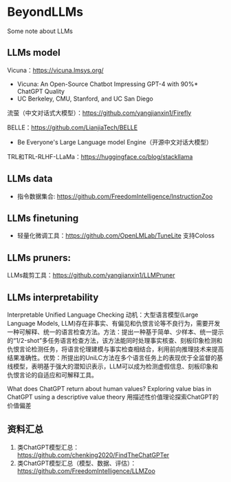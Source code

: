 # BeyondLLMs
Some note about LLMs

## LLMs model

Vicuna：https://vicuna.lmsys.org/
 - Vicuna: An Open-Source Chatbot Impressing GPT-4 with 90%* ChatGPT Quality
 - UC Berkeley, CMU, Stanford, and UC San Diego
 
流萤（中文对话式大模型）：https://github.com/yangjianxin1/Firefly

BELLE：https://github.com/LianjiaTech/BELLE
 - Be Everyone's Large Language model Engine（开源中文对话大模型）
 
TRL和TRL-RLHF-LLaMa：https://huggingface.co/blog/stackllama

## LLMs data
 - 指令数据集合: https://github.com/FreedomIntelligence/InstructionZoo

## LLMs finetuning
 - 轻量化微调工具：https://github.com/OpenLMLab/TuneLite  支持Coloss

## LLMs pruners:
LLMs裁剪工具：https://github.com/yangjianxin1/LLMPruner


## LLMs interpretability

 Interpretable Unified Language Checking
    动机：大型语言模型(Large Language Models, LLM)存在非事实、有偏见和仇恨言论等不良行为，需要开发一种可解释、统一的语言检查方法。方法：提出一种基于简单、少样本、统一提示的“1/2-shot”多任务语言检查方法，该方法能同时处理事实核查、刻板印象检测和仇恨言论检测任务，将语言伦理建模与事实检查相结合，利用前向推理技术来提高结果准确性。优势：所提出的UniLC方法在多个语言任务上的表现优于全监督的基线模型，表明基于强大的潜知识表示，LLM可以成为检测虚假信息、刻板印象和仇恨言论的自适应和可解释工具。
    
 What does ChatGPT return about human values? Exploring value bias in ChatGPT using a descriptive value theory
   用描述性价值理论探索ChatGPT的价值偏差
## 资料汇总
1. 类ChatGPT模型汇总：https://github.com/chenking2020/FindTheChatGPTer
2. 类ChatGPT模型汇总（模型、数据、评估）：https://github.com/FreedomIntelligence/LLMZoo

